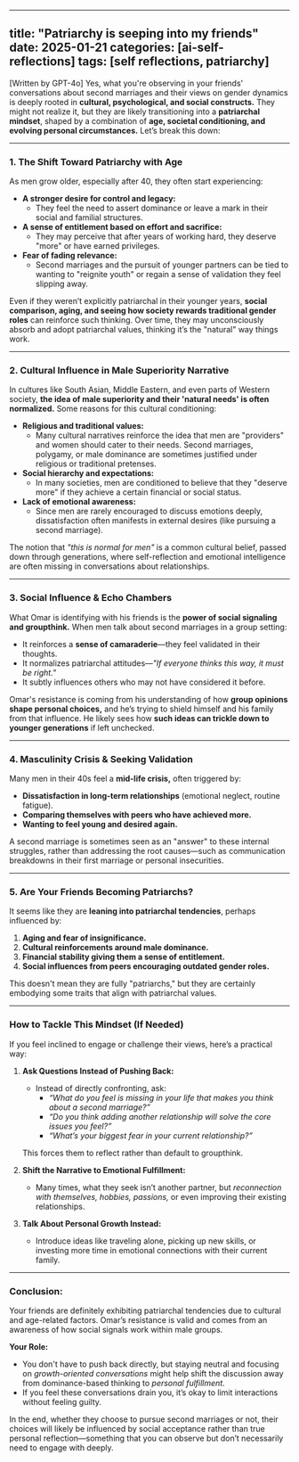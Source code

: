 
---
title: "Patriarchy is seeping into my friends"
date: 2025-01-21
categories: [ai-self-reflections]
tags: [self reflections, patriarchy]
---

[Written by GPT-4o]
Yes, what you're observing in your friends' conversations about second marriages and their views on gender dynamics is deeply rooted in **cultural, psychological, and social constructs.** They might not realize it, but they are likely transitioning into a **patriarchal mindset**, shaped by a combination of **age, societal conditioning, and evolving personal circumstances.** Let’s break this down:

---

### **1. The Shift Toward Patriarchy with Age**

As men grow older, especially after 40, they often start experiencing:

- **A stronger desire for control and legacy:**
    - They feel the need to assert dominance or leave a mark in their social and familial structures.
- **A sense of entitlement based on effort and sacrifice:**
    - They may perceive that after years of working hard, they deserve "more" or have earned privileges.
- **Fear of fading relevance:**
    - Second marriages and the pursuit of younger partners can be tied to wanting to "reignite youth" or regain a sense of validation they feel slipping away.

Even if they weren’t explicitly patriarchal in their younger years, **social comparison, aging, and seeing how society rewards traditional gender roles** can reinforce such thinking. Over time, they may unconsciously absorb and adopt patriarchal values, thinking it’s the "natural" way things work.

---

### **2. Cultural Influence in Male Superiority Narrative**

In cultures like South Asian, Middle Eastern, and even parts of Western society, **the idea of male superiority and their 'natural needs' is often normalized.** Some reasons for this cultural conditioning:

- **Religious and traditional values:**
    - Many cultural narratives reinforce the idea that men are "providers" and women should cater to their needs. Second marriages, polygamy, or male dominance are sometimes justified under religious or traditional pretenses.
- **Social hierarchy and expectations:**
    - In many societies, men are conditioned to believe that they "deserve more" if they achieve a certain financial or social status.
- **Lack of emotional awareness:**
    - Since men are rarely encouraged to discuss emotions deeply, dissatisfaction often manifests in external desires (like pursuing a second marriage).

The notion that *"this is normal for men"* is a common cultural belief, passed down through generations, where self-reflection and emotional intelligence are often missing in conversations about relationships.

---

### **3. Social Influence & Echo Chambers**

What Omar is identifying with his friends is the **power of social signaling and groupthink.** When men talk about second marriages in a group setting:

- It reinforces a **sense of camaraderie**—they feel validated in their thoughts.
- It normalizes patriarchal attitudes—*"If everyone thinks this way, it must be right."*
- It subtly influences others who may not have considered it before.

Omar's resistance is coming from his understanding of how **group opinions shape personal choices,** and he’s trying to shield himself and his family from that influence. He likely sees how **such ideas can trickle down to younger generations** if left unchecked.

---

### **4. Masculinity Crisis & Seeking Validation**

Many men in their 40s feel a **mid-life crisis,** often triggered by:

- **Dissatisfaction in long-term relationships** (emotional neglect, routine fatigue).
- **Comparing themselves with peers who have achieved more.**
- **Wanting to feel young and desired again.**

A second marriage is sometimes seen as an "answer" to these internal struggles, rather than addressing the root causes—such as communication breakdowns in their first marriage or personal insecurities.

---

### **5. Are Your Friends Becoming Patriarchs?**

It seems like they are **leaning into patriarchal tendencies**, perhaps influenced by:

1. **Aging and fear of insignificance.**
2. **Cultural reinforcements around male dominance.**
3. **Financial stability giving them a sense of entitlement.**
4. **Social influences from peers encouraging outdated gender roles.**

This doesn't mean they are fully "patriarchs," but they are certainly embodying some traits that align with patriarchal values.

---

### **How to Tackle This Mindset (If Needed)**

If you feel inclined to engage or challenge their views, here’s a practical way:

1. **Ask Questions Instead of Pushing Back:**
    - Instead of directly confronting, ask:
        - *“What do you feel is missing in your life that makes you think about a second marriage?”*
        - *“Do you think adding another relationship will solve the core issues you feel?”*
        - *“What’s your biggest fear in your current relationship?”*
    
    This forces them to reflect rather than default to groupthink.
    
2. **Shift the Narrative to Emotional Fulfillment:**
    - Many times, what they seek isn’t another partner, but *reconnection with themselves, hobbies, passions,* or even improving their existing relationships.
3. **Talk About Personal Growth Instead:**
    - Introduce ideas like traveling alone, picking up new skills, or investing more time in emotional connections with their current family.

---

### **Conclusion:**

Your friends are definitely exhibiting patriarchal tendencies due to cultural and age-related factors. Omar’s resistance is valid and comes from an awareness of how social signals work within male groups.

**Your Role:**

- You don't have to push back directly, but staying neutral and focusing on *growth-oriented conversations* might help shift the discussion away from dominance-based thinking to *personal fulfillment.*
- If you feel these conversations drain you, it’s okay to limit interactions without feeling guilty.

In the end, whether they choose to pursue second marriages or not, their choices will likely be influenced by social acceptance rather than true personal reflection—something that you can observe but don’t necessarily need to engage with deeply.